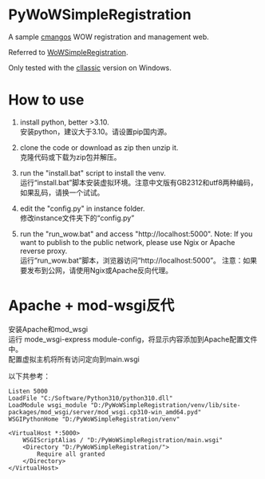 # PyWoWSimpleRegistration
A sample [cmangos](https://github.com/cmangos) WOW registration and management web. 

Referred to [WoWSimpleRegistration](https://github.com/masterking32/WoWSimpleRegistration).

Only tested with the [cllassic](https://github.com/cmangos/mangos-classic) version on Windows. 

# How to use
1. install python, better >3.10.  
安装python，建议大于3.10。请设置pip国内源。

2. clone the code or download as zip then unzip it.  
克隆代码或下载为zip包并解压。

3. run the "install.bat" script to install the venv.  
运行“install.bat”脚本安装虚拟环境。注意中文版有GB2312和utf8两种编码，如果乱码，请换一个试试。

4. edit the "config.py" in instance folder.  
修改instance文件夹下的“config.py”

5. run the "run_wow.bat" and access "http://localhost:5000". Note: If you want to publish to the public network, please use Ngix or Apache reverse proxy.  
运行“run_wow.bat”脚本，浏览器访问“http://localhost:5000”。 注意：如果要发布到公网，请使用Ngix或Apache反向代理。


# Apache + mod-wsgi反代
安装Apache和mod_wsgi  
运行 mode_wsgi-express module-config，将显示内容添加到Apache配置文件中。  
配置虚拟主机将所有访问定向到main.wsgi  

以下共参考：
```
Listen 5000
LoadFile "C:/Software/Python310/python310.dll"
LoadModule wsgi_module "D:/PyWoWSimpleRegistration/venv/lib/site-packages/mod_wsgi/server/mod_wsgi.cp310-win_amd64.pyd"
WSGIPythonHome "D:/PyWoWSimpleRegistration/venv"

<VirtualHost *:5000>
	WSGIScriptAlias / "D:/PyWoWSimpleRegistration/main.wsgi"
	<Directory "D:/PyWoWSimpleRegistration/">
		Require all granted
	</Directory>
</VirtualHost>
```

